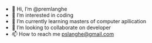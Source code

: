 - 👋 Hi, I’m @premlanghe
- 👀 I’m interested in coding
- 🌱 I’m currently learning masters of computer apllication
- 💞️ I’m looking to collaborate on developer
- 📫 How to reach me pslanghe@gmail.com

<!---
premlanghe/premlanghe is a ✨ special ✨ repository because its `README.md` (this file) appears on your GitHub profile.
You can click the Preview link to take a look at your changes.
--->
